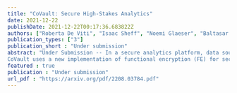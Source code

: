 ```yaml
---
title: "CoVault: Secure High-Stakes Analytics"
date: 2021-12-22
publishDate: 2021-12-22T00:17:36.683822Z
authors: ["Roberta De Viti", "Isaac Sheff", "Noemi Glaeser", "Baltasar Dinis", "Rodrigo Rodrigues", "Jonathan Katz", "Bobby Bhattacharjee", "Anwar Hithnawi", "Deepak Garg", "Peter Druschel"]
publication_types: ["3"]
publication_short : "Under submission"
abstract: "Under Submission -- In a secure analytics platform, data sources consent to exclusive use of their data for a pre-defined set of analytics queries performed by a specific group of analysts, and for a limited period. Sufficiently strong security can encourage data contributions by data sources who feel the analytics respect their privacy and support a worthy cause, such as public health, efficient public mobility and infrastructure, or sustainable energy. Unfortunately, no platform currently exists that offers a level of security that can alleviate data owners' concerns about privacy, confidentiality, and data misuse; as a result, many types of analytics that would be in the public interest are impossible for lack of data.
CoVault uses a new implementation of functional encryption (FE) for secure analytics, which relies on a unique combination of secret sharing, multi-party secure computation (MPC), and different trusted execution environments (TEE). It is secure under a very strong threat model that tolerates the failure of, and side-channel attacks on, any one TEE, and can therefore enable analytics on sensitive data not previously possible. Despite the cost of MPC, we show that CoVault scales to very large data sizes using map-reduce based query parallelization. For example, we show that CoVault can perform queries relevant to epidemic analytics at scale."
featured : true
publication : "Under submission"
url_pdf : "https://arxiv.org/pdf/2208.03784.pdf"
---
```


